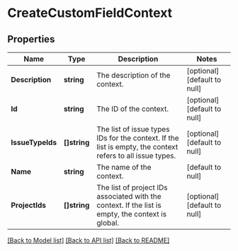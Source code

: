 # CreateCustomFieldContext

## Properties
Name | Type | Description | Notes
------------ | ------------- | ------------- | -------------
**Description** | **string** | The description of the context. | [optional] [default to null]
**Id** | **string** | The ID of the context. | [optional] [default to null]
**IssueTypeIds** | **[]string** | The list of issue types IDs for the context. If the list is empty, the context refers to all issue types. | [optional] [default to null]
**Name** | **string** | The name of the context. | [default to null]
**ProjectIds** | **[]string** | The list of project IDs associated with the context. If the list is empty, the context is global. | [optional] [default to null]

[[Back to Model list]](../README.md#documentation-for-models) [[Back to API list]](../README.md#documentation-for-api-endpoints) [[Back to README]](../README.md)

